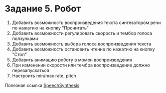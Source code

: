 # Задание 5. Робот

1. Добавить возможность воспроизведения текста синтезатором речи по нажатию на кнопку "Прочитать"
2. Добавить возможности регулировать скорость и тембор голоса ползунками
3. Добавить возможность выбора голоса воспроизведения текста
4. Добавить возможность остановить чтение по нажатию на кнопку "Стоп"
5. Добавить анимацию роботу в момен воспроизведения
6. При изменении скорости или тембра воспроизведение должно перезапускаться
7. Настроить min/max rate, pitch


Полезная ссылка [SpeechSynthesis](https://developer.mozilla.org/en-US/docs/Web/API/SpeechSynthesis)